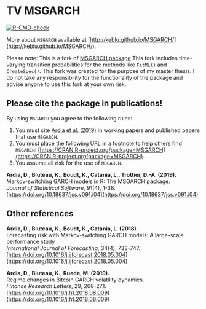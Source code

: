 # TV MSGARCH
<!-- badges: start -->
[![R-CMD-check](https://github.com/mkaywins/MSGARCH/workflows/R-CMD-check/badge.svg)](https://github.com/mkaywins/MSGARCH/actions)
<!-- badges: end -->

 
More about `MSGARCH` available at [http://keblu.github.io/MSGARCH/](http://keblu.github.io/MSGARCH/).


Please note: This is a fork of [MSGARCH package](https://github.com/keblu/MSGARCH)
This fork includes time-varying transition probabilities for the methods like `FitML()` and 
`CreateSpec()`. This fork was created for the purpose of my master thesis. I do not take any responsibility for the functionality of the package and advise anyone to use this fork 
at your own risk.

## Please cite the package in publications!

By using `MSGARCH` you agree to the following rules: 

1) You must cite [Ardia et al. (2019)](https://doi.org/10.18637/jss.v091.i04) in working papers and published papers that use `MSGARCH`.
2) You must place the following URL in a footnote to help others find `MSGARCH`: [https://CRAN.R-project.org/package=MSGARCH](https://CRAN.R-project.org/package=MSGARCH). 
3) You assume all risk for the use of `MSGARCH`.

**Ardia, D., Bluteau, K., Boudt, K., Catania, L., Trottier, D.-A. (2019).**    
Markov-switching GARCH models in R: The MSGARCH package.    
_Journal of Statistical Software_, 91(4), 1-38.    
[https://doi.org/10.18637/jss.v091.i04](https://doi.org/10.18637/jss.v091.i04)

## Other references

**Ardia, D., Bluteau, K., Boudt, K., Catania, L. (2018).**  
Forecasting risk with Markov-switching GARCH models: A large-scale performance study   
_International Journal of Forecasting_, 34(4), 733-747.                                               
[https://doi.org/10.1016/j.ijforecast.2018.05.004](https://doi.org/10.1016/j.ijforecast.2018.05.004)

**Ardia, D., Bluteau, K., Ruede, M. (2019).**    
Regime changes in Bitcoin GARCH volatility dynamics.    
_Finance Research Letters_, 29, 266-271.                                         
[https://doi.org/10.1016/j.frl.2018.08.009](https://doi.org/10.1016/j.frl.2018.08.009)
